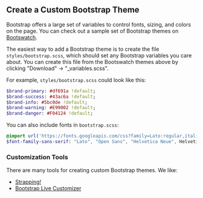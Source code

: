 ## Create a Custom Bootstrap Theme

Bootstrap offers a large set of variables to control fonts,
sizing, and colors on the page. You can check out a sample
set of Bootstrap themes on [Bootswatch](https://bootswatch.com/).

The easiest way to add a Bootstrap theme is to create the file
`styles/bootstrap.scss`, which should set any Bootstrap variables
you care about. You can create this file from the Bootswatch themes
above by clicking "Download" -> "_variables.scss".

For example, `styles/bootstrap.scss` could look like this:
```sass
$brand-primary: #df691a !default;
$brand-success: #43ac6a !default;
$brand-info: #5bc0de !default;
$brand-warning: #E99002 !default;
$brand-danger: #F04124 !default;
```

You can also include fonts in `bootstrap.scss`:
```sass
@import url('https://fonts.googleapis.com/css?family=Lato:regular,italic,900');
$font-family-sans-serif: "Lato", "Open Sans", "Helvetica Neue", Helvetica, Arial, sans-serif !default;
```

### Customization Tools
There are many tools for creating custom Bootstrap themes. We like:
* [Strapping!](https://bobby-brennan.github.io/strapping)
* [Bootstrap Live Customizer](http://bootstrap-live-customizer.com/)
